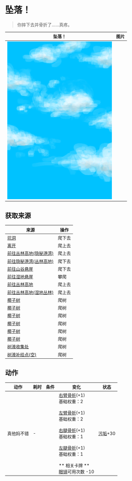 # 坠落！  
> 你摔下去并骨折了……真疼。  
  
  坠落！  |   图片   
 ----  |  ----:   
   |  ![](Sprite/WeatherPartiallyCloudy_Full.png)   
  
## 获取来源  
来源  |  操作  
----  |  ----  
[坑洞](HighlandHoleEntrance.md)  |  爬下去  
[离开](HighlandHoleExit.md)  |  爬上去  
[前往丛林高地(隐秘港湾)](Path_CoveToJungleHighlands.md)  |  爬上去  
[前往隐秘港湾(丛林高地)](Path_JungleHighlandsToCove.md)  |  爬下去  
[前往山谷悬崖](Path_JungleHighlandsToValley.md)  |  爬下去  
[前往湿地悬崖](Path_JungleHighlandsToWetlands.md)  |  攀爬  
[前往丛林高地](Path_ValleyToJungleHighlands.md)  |  爬上去  
[前往丛林高地(湿地丛林)](Path_WetlandsToJungleHighlands.md)  |  爬上去  
[椰子树](PalmTreeNew.md)  |  爬树  
[椰子树](PalmTreeNewMultiEventOld.md)  |  爬树  
[椰子树](PalmTreeNewMultiEventOld.md)  |  爬树  
[椰子树](PalmTreeNewMultiEventOld.md)  |  爬树  
[椰子树](PalmTreeNewMultiEventOld.md)  |  爬树  
[椰子树](PalmTreeOld.md)  |  爬树  
[树液收集处](PalmTreeSapStation.md)  |  爬树  
[树液补给点(空)](PalmTreeSapStationEmpty.md)  |  爬树  
## 动作  
动作  |  耗时  |  条件  |  变化  |  状态  
----  |  ----  |  ----  |  ----  |  ----  
真他妈不错<br>  |  -  |    |  [右臂骨折](W_ArmFractureR.md)(+1)<br>基础权重：2<br><br>[左臂骨折](W_ArmFractureL.md)(+1)<br>基础权重：2<br><br>[右腿骨折](W_LegFractureR.md)(+1)<br>基础权重：1<br><br>[左腿骨折](W_LegFractureL.md)(+1)<br>基础权重：1<br><br>** 相关卡牌 **<br>[眼镜](Glasses.md)可用次数  -10<br>  |  [污垢](Filth.md)+30  
